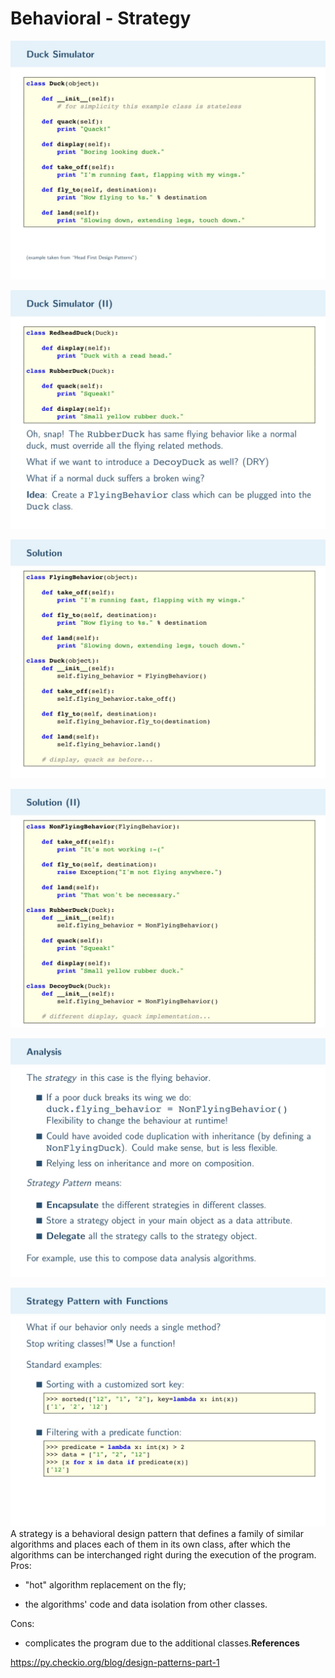 # Behavioral - Strategy

![image](../../media/Behavioral-Strategy-image1.jpg)

![image](../../media/Behavioral-Strategy-image2.jpg)

![image](../../media/Behavioral-Strategy-image3.jpg)

![image](../../media/Behavioral-Strategy-image4.jpg)

![image](../../media/Behavioral-Strategy-image5.jpg)

![image](../../media/Behavioral-Strategy-image6.jpg)
A strategy is a behavioral design pattern that defines a family of similar algorithms and places each of them in its own class, after which the algorithms can be interchanged right during the execution of the program.
Pros:

- "hot" algorithm replacement on the fly;

- the algorithms' code and data isolation from other classes.

Cons:

- complicates the program due to the additional classes.**References**

<https://py.checkio.org/blog/design-patterns-part-1>
